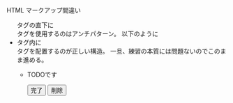 HTML マークアップ間違い

<ul>タグの直下に<div>タグを使用するのはアンチパターン。
以下のように<li>タグ内に<div>タグを配置するのが正しい構造。
一旦、練習の本質には問題ないのでこのまま進める。

<ul>
  <li>
    <div>
      <p>TODOです</p>
      <button>完了</button>
      <button>削除</button>
    </div>
  </li>
</ul>
